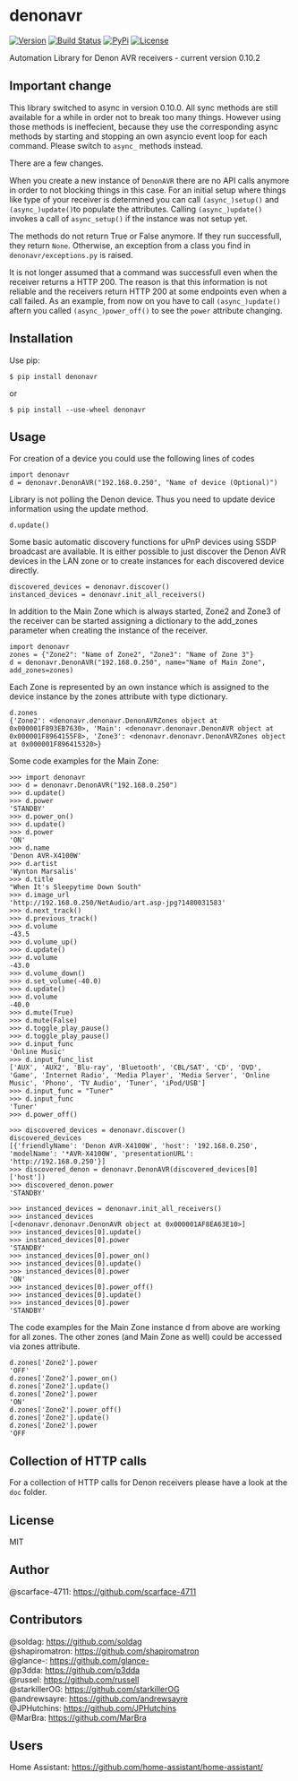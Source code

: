 # denonavr
[![Version](https://img.shields.io/badge/version-v0.10.2-orange.svg)](https://github.com/scarface-4711/denonavr)
[![Build Status](https://travis-ci.com/scarface-4711/denonavr.svg?branch=master)](https://travis-ci.com/scarface-4711/denonavr)
[![PyPi](https://img.shields.io/pypi/v/denonavr.svg)](https://pypi.org/project/denonavr)
[![License](https://img.shields.io/github/license/scarface-4711/denonavr.svg)](LICENSE)

Automation Library for Denon AVR receivers - current version 0.10.2

## Important change

This library switched to async in version 0.10.0.
All sync methods are still available for a while in order not to break too many things. However using those methods is ineffecient, because they use the corresponding async methods by starting and stopping an own asyncio event loop for each command. Please switch to `async_` methods instead.

There are a few changes.

When you create a new instance of `DenonAVR` there are no API calls anymore in order to not blocking things in this case. For an initial setup where things like type of your receiver is determined you can call `(async_)setup()` and `(async_)update()`to populate the attributes. Calling `(async_)update()` invokes a call of `async_setup()` if the instance was not setup yet.

The methods do not return True or False anymore. If they run successfull, they return `None`. Otherwise, an exception from a class you find in `denonavr/exceptions.py` is raised.

It is not longer assumed that a command was successfull even when the receiver returns a HTTP 200. The reason is that this information is not reliable and the receivers return HTTP 200 at some endpoints even when a call failed. As an example, from now on you have to call `(async_)update()` aftern you called `(async_)power_off()` to see the `power` attribute changing.

## Installation

Use pip:

```$ pip install denonavr```

or 

```$ pip install --use-wheel denonavr```
  
## Usage

For creation of a device you could use the following lines of codes
```
import denonavr
d = denonavr.DenonAVR("192.168.0.250", "Name of device (Optional)")
```
Library is not polling the Denon device. Thus you need to update device information using the update method.
```
d.update()
```
Some basic automatic discovery functions for uPnP devices using SSDP broadcast are available.
It is either possible to just discover the Denon AVR devices in the LAN zone or to create instances for each discovered device directly.
```
discovered_devices = denonavr.discover()
instanced_devices = denonavr.init_all_receivers()
```

In addition to the Main Zone which is always started, Zone2 and Zone3 of the receiver can be started assigning a dictionary to the add_zones parameter when creating the instance of the receiver.
```
import denonavr
zones = {"Zone2": "Name of Zone2", "Zone3": "Name of Zone 3"}
d = denonavr.DenonAVR("192.168.0.250", name="Name of Main Zone", add_zones=zones)
```

Each Zone is represented by an own instance which is assigned to the device instance by the zones attribute with type dictionary.
```
d.zones
{'Zone2': <denonavr.denonavr.DenonAVRZones object at 0x000001F893EB7630>, 'Main': <denonavr.denonavr.DenonAVR object at 0x000001F8964155F8>, 'Zone3': <denonavr.denonavr.DenonAVRZones object at 0x000001F896415320>}
```

Some code examples for the Main Zone:
```
>>> import denonavr
>>> d = denonavr.DenonAVR("192.168.0.250")
>>> d.update()
>>> d.power
'STANDBY'
>>> d.power_on()
>>> d.update()
>>> d.power
'ON'
>>> d.name
'Denon AVR-X4100W'
>>> d.artist
'Wynton Marsalis'
>>> d.title
"When It's Sleepytime Down South"
>>> d.image_url
'http://192.168.0.250/NetAudio/art.asp-jpg?1480031583'
>>> d.next_track()
>>> d.previous_track()
>>> d.volume
-43.5
>>> d.volume_up()
>>> d.update()
>>> d.volume
-43.0
>>> d.volume_down()
>>> d.set_volume(-40.0)
>>> d.update()
>>> d.volume
-40.0
>>> d.mute(True)
>>> d.mute(False)
>>> d.toggle_play_pause()
>>> d.toggle_play_pause()
>>> d.input_func
'Online Music'
>>> d.input_func_list
['AUX', 'AUX2', 'Blu-ray', 'Bluetooth', 'CBL/SAT', 'CD', 'DVD', 'Game', 'Internet Radio', 'Media Player', 'Media Server', 'Online Music', 'Phono', 'TV Audio', 'Tuner', 'iPod/USB']
>>> d.input_func = "Tuner"
>>> d.input_func
'Tuner'
>>> d.power_off()

>>> discovered_devices = denonavr.discover()
discovered_devices
[{'friendlyName': 'Denon AVR-X4100W', 'host': '192.168.0.250', 'modelName': '*AVR-X4100W', 'presentationURL': 'http://192.168.0.250'}]
>>> discovered_denon = denonavr.DenonAVR(discovered_devices[0]['host'])
>>> discovered_denon.power
'STANDBY'

>>> instanced_devices = denonavr.init_all_receivers()
>>> instanced_devices
[<denonavr.denonavr.DenonAVR object at 0x000001AF8EA63E10>]
>>> instanced_devices[0].update()
>>> instanced_devices[0].power
'STANDBY'
>>> instanced_devices[0].power_on()
>>> instanced_devices[0].update()
>>> instanced_devices[0].power
'ON'
>>> instanced_devices[0].power_off()
>>> instanced_devices[0].update()
>>> instanced_devices[0].power
'STANDBY'
```

The code examples for the Main Zone instance d from above are working for all zones. The other zones (and Main Zone as well) could be accessed via zones attribute.
```
d.zones['Zone2'].power
'OFF'
d.zones['Zone2'].power_on()
d.zones['Zone2'].update()
d.zones['Zone2'].power
'ON'
d.zones['Zone2'].power_off()
d.zones['Zone2'].update()
d.zones['Zone2'].power
'OFF
```

## Collection of HTTP calls
For a collection of HTTP calls for Denon receivers please have a look at the `doc` folder.

## License
MIT

## Author
@scarface-4711: https://github.com/scarface-4711

## Contributors
@soldag: https://github.com/soldag  
@shapiromatron: https://github.com/shapiromatron  
@glance-: https://github.com/glance-  
@p3dda: https://github.com/p3dda  
@russel: https://github.com/russell  
@starkillerOG: https://github.com/starkillerOG  
@andrewsayre: https://github.com/andrewsayre  
@JPHutchins: https://github.com/JPHutchins  
@MarBra: https://github.com/MarBra  

## Users
Home Assistant: https://github.com/home-assistant/home-assistant/
